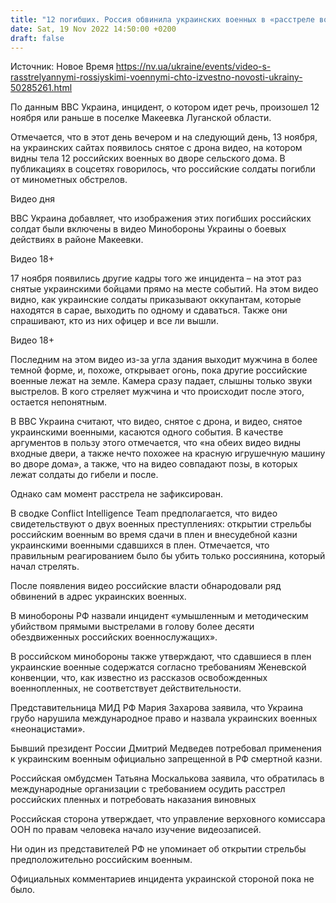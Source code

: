 ```yaml
---
title: "12 погибших. Россия обвинила украинских военных в «расстреле военнопленных», предположительно, один из них начал стрельбу"
date: Sat, 19 Nov 2022 14:50:00 +0200
draft: false
---
```

Источник: Новое Время https://nv.ua/ukraine/events/video-s-rasstrelyannymi-rossiyskimi-voennymi-chto-izvestno-novosti-ukrainy-50285261.html


По данным BBC Украина, инцидент, о котором идет речь, произошел 12 ноября или раньше в поселке Макеевка Луганской области.

Отмечается, что в этот день вечером и на следующий день, 13 ноября, на украинских сайтах появилось снятое с дрона видео, на котором видны тела 12 российских военных во дворе сельского дома. В публикациях в соцсетях говорилось, что российские солдаты погибли от минометных обстрелов.

 Видео дня   

BBC Украина добавляет, что изображения этих погибших российских солдат были включены в видео Минобороны Украины о боевых действиях в районе Макеевки.

 Видео 18+

17 ноября появились другие кадры того же инцидента – на этот раз снятые украинскими бойцами прямо на месте событий. На этом видео видно, как украинские солдаты приказывают оккупантам, которые находятся в сарае, выходить по одному и сдаваться. Также они спрашивают, кто из них офицер и все ли вышли.

 Видео 18+

Последним на этом видео из-за угла здания выходит мужчина в более темной форме, и, похоже, открывает огонь, пока другие российские военные лежат на земле. Камера сразу падает, слышны только звуки выстрелов. В кого стреляет мужчина и что происходит после этого, остается непонятным.

В BBC Украина считают, что видео, снятое с дрона, и видео, снятое украинскими военными, касаются одного события. В качестве аргументов в пользу этого отмечается, что «на обеих видео видны входные двери, а также нечто похожее на красную игрушечную машину во дворе дома», а также, что на видео совпадают позы, в которых лежат солдаты до гибели и после.

Однако сам момент расстрела не зафиксирован.

В сводке Conflict Intelligence Team предполагается, что видео свидетельствуют о двух военных преступлениях: открытии стрельбы российским военным во время сдачи в плен и внесудебной казни украинскими военными сдавшихся в плен. Отмечается, что правильным реагированием было бы убить только россиянина, который начал стрелять.

После появления видео российские власти обнародовали ряд обвинений в адрес украинских военных.

В минобороны РФ назвали инцидент «умышленным и методическим убийством прямыми выстрелами в голову более десяти обездвиженных российских военнослужащих».

В российском минобороны также утверждают, что сдавшиеся в плен украинские военные содержатся согласно требованиям Женевской конвенции, что, как известно из рассказов освобожденных военнопленных, не соответствует действительности.

Представительница МИД РФ Мария Захарова заявила, что Украина грубо нарушила международное право и назвала украинских военных «неонацистами».

Бывший президент России Дмитрий Медведев потребовал применения к украинским военным официально запрещенной в РФ смертной казни.

Российская омбудсмен Татьяна Москалькова заявила, что обратилась в международные организации с требованием осудить расстрел российских пленных и потребовать наказания виновных

Российская сторона утверждает, что управление верховного комиссара ООН по правам человека начало изучение видеозаписей.

Ни один из представителей РФ не упоминает об открытии стрельбы предположительно российским военным.

Официальных комментариев инцидента украинской стороной пока не было.
